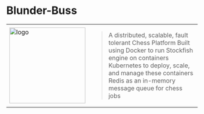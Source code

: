 # Blunder-Buss

<table>
  <tr>
    <td>
      <img width="200" height="200" src="https://github.com/user-attachments/assets/8b04a95e-fbc1-4edd-bfd6-1c5286e9ca0c" alt="logo"/>
    </td>
    <td>
      <blockquote>
        A distributed, scalable, fault tolerant Chess Platform  
        Built using Docker to run Stockfish engine on containers  
        Kubernetes to deploy, scale, and manage these containers  
        Redis as an in-memory message queue for chess jobs
      </blockquote>
    </td>
  </tr>
</table>
